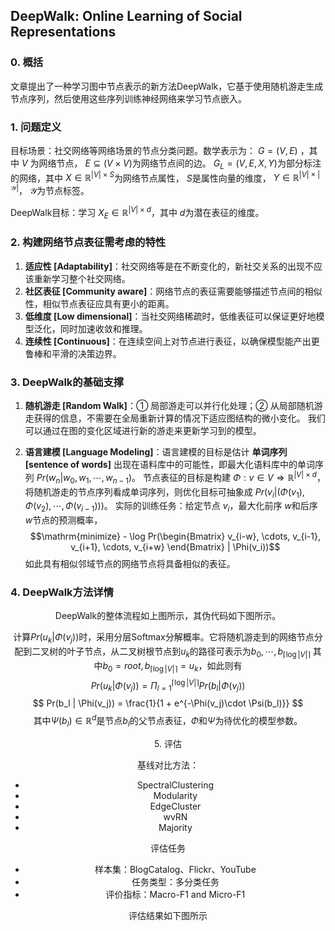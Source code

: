 ## DeepWalk: Online Learning of Social Representations


### 0. 概括

 文章提出了一种学习图中节点表示的新方法DeepWalk，它基于使用随机游走生成节点序列，然后使用这些序列训练神经网络来学习节点嵌入。


### 1. 问题定义

 目标场景：社交网络等网络场景的节点分类问题。数学表示为： $G=(V, E)$ ，其中 $V$ 为网络节点，
 $E\subseteq (V\times V)$为网络节点间的边。 $G_L = (V, E, X, Y)$为部分标注的网络，其中 $X\in \mathbb{R}^{|V|\times S}$为网络节点属性，
 $S$是属性向量的维度， $Y\in \mathbb{R}^{|V|\times |\mathcal{Y}|}$， $\mathcal{Y}$为节点标签。

 DeepWalk目标：学习 $X_E \in \mathbb{R}^{|V|\times d}$，其中 $d$为潜在表征的维度。


### 2. 构建网络节点表征需考虑的特性

 1. **适应性 [Adaptability]**：社交网络等是在不断变化的，新社交关系的出现不应该重新学习整个社交网络。
 2. **社区表征 [Community aware]**：网络节点的表征需要能够描述节点间的相似性，相似节点表征应具有更小的距离。
 3. **低维度 [Low dimensional]**：当社交网络稀疏时，低维表征可以保证更好地模型泛化，同时加速收敛和推理。
 4. **连续性 [Continuous]**：在连续空间上对节点进行表征，以确保模型能产出更鲁棒和平滑的决策边界。


### 3. DeepWalk的基础支撑

 1. **随机游走 [Random Walk]**：① 局部游走可以并行化处理；② 从局部随机游走获得的信息，不需要在全局重新计算的情况下适应图结构的微小变化。
 我们可以通过在图的变化区域进行新的游走来更新学习到的模型。

 2. **语言建模 [Language Modeling]**：语言建模的目标是估计 **单词序列 [sentence of words]** 出现在语料库中的可能性，即最大化语料库中的单词序列 $Pr(w_n | w_0, w_1, \cdots, w_{n-1})$。
节点表征的目标是构建 $\Phi: v\in V \Rightarrow \mathbb{R}^{|V|\times d}$，将随机游走的节点序列看成单词序列，则优化目标可抽象成 $Pr(v_i | (\Phi(v_1), \Phi(v_2), \cdots, \Phi(v_{i-1})))$。
实际的训练任务：给定节点 $v_i$，最大化前序 $w$和后序 $w$节点的预测概率， 
$$\mathrm{minimize} - \log Pr(\begin{Bmatrix} v_{i-w}, \cdots, v_{i-1}, v_{i+1}, \cdots, v_{i+w} \end{Bmatrix} | \Phi(v_i))$$
如此具有相似邻域节点的网络节点将具备相似的表征。

     
### 4. DeepWalk方法详情

<div align="center"
<img src=./Figure/OverviewDeepWalk.png width=60% /
</div

 DeepWalk的整体流程如上图所示，其伪代码如下图所示。
 
 计算$Pr(u_k | \Phi(v_j))$时，采用分层Softmax分解概率。它将随机游走到的网络节点分配到二叉树的叶子节点，从二叉树根节点到$u_k$的路径可表示为$b_0, \cdots, b_{\left\lceil \log |V| \right\rceil}$
 其中$b_0 = root, b_{\left\lceil \log |V| \right\rceil} = u_k$，如此则有
 $$ Pr(u_k | \Phi(v_j)) = \Pi_{l=1}^{\left\lceil \log |V| \right\rceil} Pr(b_l | \Phi(v_j)) $$
 $$ Pr(b_l | \Phi(v_j)) = \frac{1}{1 + e^{-\Phi(v_j)\cdot \Psi(b_l)}} $$
 其中$\Psi(b_l)\in \mathbb{R}^{d}$是节点$b_l$的父节点表征，$\Phi$和$\Psi$为待优化的模型参数。

<div align="center"
<img src=./Figure/DeepWalk.png width=40% /
</div

<div align="center"
<img src=./Figure/SkipGram.png width=40% /
</div


### 5. 评估


 基线对比方法：
 * SpectralClustering
 * Modularity
 * EdgeCluster
 * wvRN
 * Majority
 
 评估任务
 * 样本集：BlogCatalog、Flickr、YouTube
 * 任务类型：多分类任务
 * 评价指标：Macro-F1 and Micro-F1
 
 评估结果如下图所示
 
<div align="center"
<img src=./Figure/DeepWalkEval.png width=40% /
</div